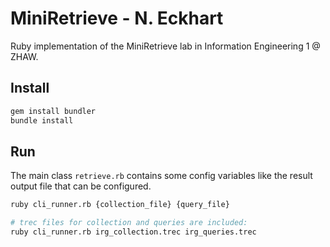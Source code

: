# MiniRetrieve - N. Eckhart
Ruby implementation of the MiniRetrieve lab in Information Engineering 1 @ ZHAW.

## Install

```bash
gem install bundler
bundle install
```

## Run

The main class `retrieve.rb` contains some config variables like the result output file that can be configured.

```bash
ruby cli_runner.rb {collection_file} {query_file}

# trec files for collection and queries are included:
ruby cli_runner.rb irg_collection.trec irg_queries.trec
```